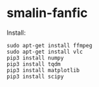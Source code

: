 # smalin-fanfic

Install:

    sudo apt-get install ffmpeg
    sudo apt-get install vlc
    pip3 install numpy
    pip3 install tqdm
    pip3 install matplotlib
    pip3 install scipy
